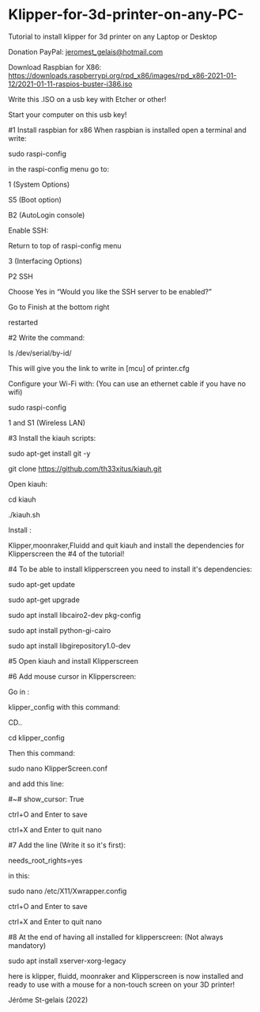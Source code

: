 # Klipper-for-3d-printer-on-any-PC-
Tutorial to install klipper for 3d printer on any Laptop or Desktop

Donation PayPal: jeromest_gelais@hotmail.com

Download Raspbian for X86:
https://downloads.raspberrypi.org/rpd_x86/images/rpd_x86-2021-01-12/2021-01-11-raspios-buster-i386.iso

Write this .ISO on a usb key with Etcher or other!

Start your computer on this usb key!

#1 Install raspbian for x86
When raspbian is installed open a terminal and write:

sudo raspi-config
 
in the raspi-config menu go to:
 
1 (System Options)

S5 (Boot option)

B2 (AutoLogin console)

Enable SSH:

Return to top of raspi-config menu

3 (Interfacing Options)

P2 SSH

Choose Yes in “Would you like the SSH server to be enabled?”

Go to Finish at the bottom right

restarted

#2 Write the command: 

ls /dev/serial/by-id/

This will give you the link to write in [mcu] of printer.cfg

Configure your Wi-Fi with: (You can use an ethernet cable if you have no wifi)

sudo raspi-config

1 and S1 (Wireless LAN)

#3 Install the kiauh scripts:

sudo apt-get install git -y

git clone https://github.com/th33xitus/kiauh.git

Open kiauh:

cd kiauh

./kiauh.sh

Install :

Klipper,moonraker,Fluidd and quit kiauh and install
the dependencies for Klipperscreen the #4 of the tutorial!

#4 To be able to install klipperscreen you need to install it's dependencies:

sudo apt-get update

sudo apt-get upgrade

sudo apt install libcairo2-dev pkg-config

sudo apt install python-gi-cairo

sudo apt install libgirepository1.0-dev

#5 Open kiauh and install Klipperscreen

#6 Add mouse cursor in Klipperscreen:

Go in :

klipper_config with this command:

CD..

cd klipper_config

Then this command:

sudo nano KlipperScreen.conf

and add this line:

#~# show_cursor: True

ctrl+O and Enter to save

ctrl+X and Enter to quit nano

#7 Add the line (Write it so it's first):

needs_root_rights=yes
 
in this:

sudo nano /etc/X11/Xwrapper.config

ctrl+O and Enter to save

ctrl+X and Enter to quit nano

#8 At the end of having all installed for klipperscreen: (Not always mandatory)

sudo apt install xserver-xorg-legacy




here is klipper, fluidd, moonraker and Klipperscreen
is now installed and ready to use
with a mouse for a non-touch screen on your 3D printer!

Jérôme St-gelais (2022)
